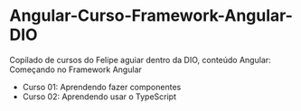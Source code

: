 # Angular-Curso-Framework-Angular-DIO
Copilado de cursos do Felipe aguiar dentro da DIO, conteúdo Angular: Começando no Framework Angular
- Curso 01: Aprendendo fazer componentes
- Curso 02: Aprendendo usar o TypeScript